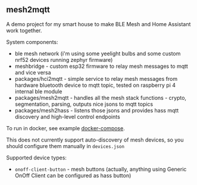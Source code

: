 mesh2mqtt
---------

A demo project for my smart house to make BLE Mesh and Home Assistant work together.

System components:
- ble mesh network (i'm using some yeelight bulbs and some custom nrf52 devices running zephyr firmware)
- meshbridge - custom esp32 firmware to relay mesh messages to mqtt and vice versa
- packages/hci2mqtt - simple service to relay mesh messages from hardware bluetooth device to mqtt topic, tested on raspberry pi 4 internal ble module
- packages/mesh2mqtt - handles all the mesh stack functions - crypto, segmentation, parsing, outputs nice jsons to mqtt topics
- packages/mesh2hass - listens those jsons and provides hass mqtt discovery and high-level control endpoints

To run in docker, see example [docker-compose](docker-compose.yml).

This does not currently support auto-discovery of mesh devices, so you should configure them manually in `devices.json`

Supported device types:
- `onoff-client-button` - mesh buttons (actually, anything using Generic OnOff Client can be configured as hass button)


